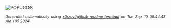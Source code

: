 <div align="justify">
<picture>
    <source media="(prefers-color-scheme: dark)" srcset="https://i.ibb.co/MNRk3hC/output-gif.gif">
    <source media="(prefers-color-scheme: light)" srcset="https://i.ibb.co/MNRk3hC/output-gif.gif">
    <img alt="POPUGOS" src="https://i.ibb.co/MNRk3hC/output-gif.gif">
</picture>

<sub><i>Generated automatically using [x0rzavi/github-readme-terminal](https://github.com/x0rzavi/github-readme-terminal) on Tue Sep 10 05:44:48 AM +05 2024</i></sub>
</div>